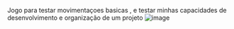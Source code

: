 Jogo para testar movimentaçoes basicas , e testar minhas capacidades de desenvolvimento e organização de um projeto
![image](https://user-images.githubusercontent.com/94570280/163089183-4475bce9-a423-44d0-b5e9-7f6ec7cc9501.png)
